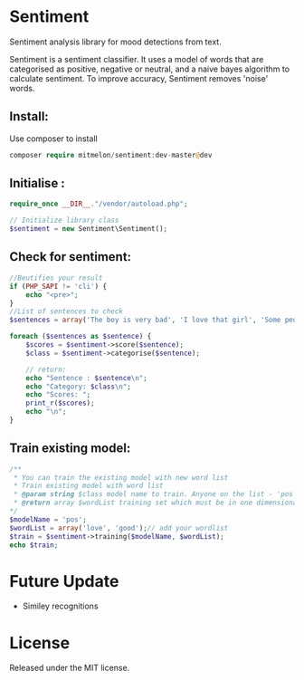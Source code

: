# Sentiment
Sentiment analysis library for mood detections from text.

Sentiment is a sentiment classifier. It uses a model of words that are categorised as positive, negative or neutral, and a naive bayes algorithm to calculate sentiment. To improve accuracy, Sentiment removes 'noise' words. 

## Install:
Use composer to install
```php
composer require mitmelon/sentiment:dev-master@dev
```

## Initialise :

```php
require_once __DIR__."/vendor/autoload.php";

// Initialize library class
$sentiment = new Sentiment\Sentiment();

```

## Check for sentiment:
```php
//Beutifies your result
if (PHP_SAPI != 'cli') {
	echo "<pre>";
}
//List of sentences to check
$sentences = array('The boy is very bad', 'I love that girl', 'Some people said i need to take a nap');

foreach ($sentences as $sentence) {
    $scores = $sentiment->score($sentence);
    $class = $sentiment->categorise($sentence);

	// return:
	echo "Sentence : $sentence\n";
    echo "Category: $class\n";
    echo "Scores: ";
    print_r($scores);
	echo "\n";
}

```

## Train existing model:
```php
/**
 * You can train the existing model with new word list
 * Train existing model with word list
 * @param string $class model name to train. Anyone on the list - 'pos', 'neg', 'neu'
 * @return array $wordList training set which must be in one dimensional array
*/
$modelName = 'pos';
$wordList = array('love', 'good');// add your wordlist
$train = $sentiment->training($modelName, $wordList);
echo $train;

```

# Future Update

* Similey recognitions

# License

Released under the MIT license.